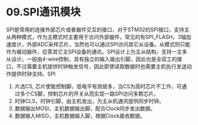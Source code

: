 # **09.SPI通讯模块**
SPI是常用的连接外部芯片或者器件交互的接口，对于STM32的SPI接口，支持主从两种模式，作为主模式时主要用于访问外部器件，常见的有SPI_FLASH，3轴加速度计，外部ADC采样芯片，当然也可以通过SPI访问其它从设备。从模式则只能作为被动器件，应答其它主SPI设备的通讯。SPI设计上为主从结构，支持一主多从设计。一般由4-wire控制，具有独立的输入输出引脚，因此也是全双工的接口，不过需要主机提供时钟触发信号，因此即使读取数据时也需要主机执行发送动作提供时钟支持。SPI

1. 片选CS, 芯片使能控制脚，低电平有效居多，当CS为高时芯片不工作，可通过多个CS脚，控制芯片的开关从而实现一路SPI访问多颗芯片。
2. 时钟CLS，时钟引脚，由主机发出，为主从机通讯提供同步时钟。
3. 数据输出MOSI，主机数据输出脚，配合Clock同步发出数据。
4. 数据输入MISO，主机数据输入脚，根据Clock接收数据。

##
